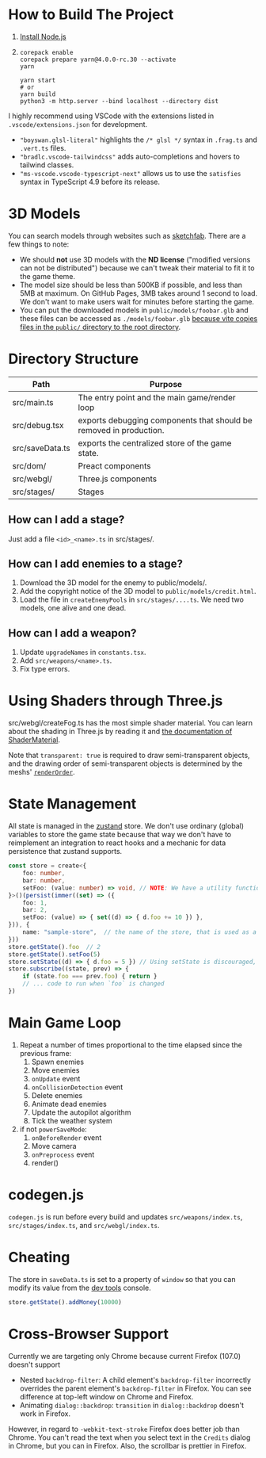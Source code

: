 # How to Build The Project

1. [Install Node.js](https://nodejs.org/en/download/)
2. ```shell
   corepack enable
   corepack prepare yarn@4.0.0-rc.30 --activate
   yarn

   yarn start
   # or
   yarn build
   python3 -m http.server --bind localhost --directory dist
   ```

I highly recommend using VSCode with the extensions listed in `.vscode/extensions.json` for development.
- `"boyswan.glsl-literal"` highlights the `/* glsl */` syntax in `.frag.ts` and `.vert.ts` files.
- `"bradlc.vscode-tailwindcss"` adds auto-completions and hovers to tailwind classes.
- `"ms-vscode.vscode-typescript-next"` allows us to use the `satisfies` syntax in TypeScript 4.9 before its release.

# 3D Models
You can search models through websites such as [sketchfab](https://sketchfab.com/search?features=downloadable&licenses=322a749bcfa841b29dff1e8a1bb74b0b&licenses=7c23a1ba438d4306920229c12afcb5f9&licenses=b9ddc40b93e34cdca1fc152f39b9f375&type=models).
There are a few things to note:
- We should **not** use 3D models with the **ND license** ("modified versions can not be distributed") because we can't tweak their material to fit it to the game theme.
- The model size should be less than 500KB if possible, and less than 5MB at maximum. On GitHub Pages, 3MB takes around 1 second to load. We don't want to make users wait for minutes before starting the game.
- You can put the downloaded models in `public/models/foobar.glb` and these files can be accessed as `./models/foobar.glb` [because vite copies files in the `public/` directory to the root directory](https://vitejs.dev/guide/assets.html#the-public-directory).

# Directory Structure
| Path | Purpose |
|-|-|
| src/main.ts | The entry point and the main game/render loop |
| src/debug.tsx | exports debugging components that should be removed in production. |
| src/saveData.ts | exports the centralized store of the game state. |
| src/dom/ | Preact components |
| src/webgl/ | Three.js components |
| src/stages/ | Stages |

## How can I add a stage?
Just add a file `<id>_<name>.ts` in src/stages/.

## How can I add enemies to a stage?
1. Download the 3D model for the enemy to public/models/.
2. Add the copyright notice of the 3D model to `public/models/credit.html`.
3. Load the file in `createEnemyPools` in `src/stages/....ts`. We need two models, one alive and one dead.

## How can I add a weapon?
1. Update `upgradeNames` in `constants.tsx`.
2. Add `src/weapons/<name>.ts`.
3. Fix type errors.

# Using Shaders through Three.js
src/webgl/createFog.ts has the most simple shader material. You can learn about the shading in Three.js by reading it and [the documentation of ShaderMaterial](https://threejs.org/docs/#api/en/materials/ShaderMaterial).

Note that `transparent: true` is required to draw semi-transparent objects, and the drawing order of semi-transparent objects is determined by the meshs' [`renderOrder`](https://threejs.org/docs/#api/en/core/Object3D.renderOrder).

# State Management
All state is managed in the [zustand](https://github.com/pmndrs/zustand) store. We don't use ordinary (global) variables to store the game state because that way we don't have to reimplement an integration to react hooks and a mechanic for data persistence that zustand supports.

```typescript
const store = create<{
    foo: number,
    bar: number,
    setFoo: (value: number) => void, // NOTE: We have a utility function `defineActions` to eliminate the need to write this line in util.ts
}>()(persist(immer((set) => ({
    foo: 1,
    bar: 2,
    setFoo: (value) => { set((d) => { d.foo += 10 }) }, 
})), {
    name: "sample-store",  // the name of the store, that is used as a key for the localStorage
}))
store.getState().foo  // 2
store.getState().setFoo(5)
store.setState((d) => { d.foo = 5 }) // Using setState is discouraged, because it makes it difficult to add code to run when the value changes. (You can also use subscribe(), but it obfuscates the execution order.)
store.subscribe((state, prev) => {
    if (state.foo === prev.foo) { return }
    // ... code to run when `foo` is changed
})
```

# Main Game Loop
1. Repeat a number of times proportional to the time elapsed since the previous frame:
   1. Spawn enemies
   2. Move enemies
   3. `onUpdate` event
   4. `onCollisionDetection` event
   5. Delete enemies
   6. Animate dead enemies
   7. Update the autopilot algorithm
   8. Tick the weather system
2. if not `powerSaveMode`:
   1. `onBeforeRender` event
   2. Move camera
   3. `onPreprocess` event
   4. render()

# codegen.js
`codegen.js` is run before every build and updates `src/weapons/index.ts`, `src/stages/index.ts`, and `src/webgl/index.ts`.

# Cheating
The store in `saveData.ts` is set to a property of `window` so that you can modify its value from the [dev tools](https://developer.chrome.com/docs/devtools/open/) console.

```typescript
store.getState().addMoney(10000)
```

# Cross-Browser Support
Currently we are targeting only Chrome because current Firefox (107.0) doesn't support
- Nested `backdrop-filter`: A child element's `backdrop-filter` incorrectly overrides the parent element's `backdrop-filter` in Firefox. You can see difference at top-left window on Chrome and Firefox.
- Animating `dialog::backdrop`: `transition` in `dialog::backdrop` doesn't work in Firefox. 

However, in regard to `-webkit-text-stroke` Firefox does better job than Chrome. You can't read the text when you select text in the `Credits` dialog in Chrome, but you can in Firefox. Also, the scrollbar is prettier in Firefox.
